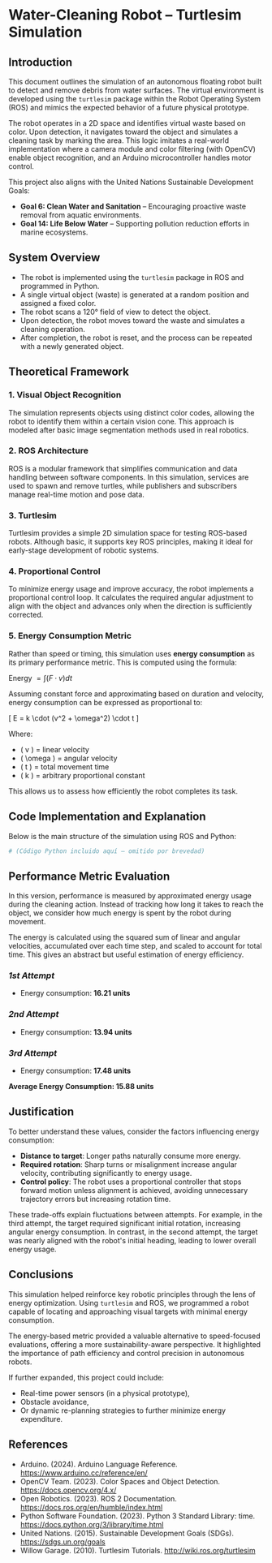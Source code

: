 
# Water-Cleaning Robot – Turtlesim Simulation

## Introduction

This document outlines the simulation of an autonomous floating robot built to detect and remove debris from water surfaces. The virtual environment is developed using the `turtlesim` package within the Robot Operating System (ROS) and mimics the expected behavior of a future physical prototype.

The robot operates in a 2D space and identifies virtual waste based on color. Upon detection, it navigates toward the object and simulates a cleaning task by marking the area. This logic imitates a real-world implementation where a camera module and color filtering (with OpenCV) enable object recognition, and an Arduino microcontroller handles motor control.

This project also aligns with the United Nations Sustainable Development Goals:

- **Goal 6: Clean Water and Sanitation** – Encouraging proactive waste removal from aquatic environments.
- **Goal 14: Life Below Water** – Supporting pollution reduction efforts in marine ecosystems.

## System Overview

- The robot is implemented using the `turtlesim` package in ROS and programmed in Python.
- A single virtual object (waste) is generated at a random position and assigned a fixed color.
- The robot scans a 120° field of view to detect the object.
- Upon detection, the robot moves toward the waste and simulates a cleaning operation.
- After completion, the robot is reset, and the process can be repeated with a newly generated object.

## Theoretical Framework

### 1. Visual Object Recognition

The simulation represents objects using distinct color codes, allowing the robot to identify them within a certain vision cone. This approach is modeled after basic image segmentation methods used in real robotics.

### 2. ROS Architecture

ROS is a modular framework that simplifies communication and data handling between software components. In this simulation, services are used to spawn and remove turtles, while publishers and subscribers manage real-time motion and pose data.

### 3. Turtlesim

Turtlesim provides a simple 2D simulation space for testing ROS-based robots. Although basic, it supports key ROS principles, making it ideal for early-stage development of robotic systems.

### 4. Proportional Control

To minimize energy usage and improve accuracy, the robot implements a proportional control loop. It calculates the required angular adjustment to align with the object and advances only when the direction is sufficiently corrected.

### 5. Energy Consumption Metric

Rather than speed or timing, this simulation uses **energy consumption** as its primary performance metric. This is computed using the formula:

Energy $= \int (F \cdot v)dt$

Assuming constant force and approximating based on duration and velocity, energy consumption can be expressed as proportional to:

\[
E = k \cdot (v^2 + \omega^2) \cdot t
\]

Where:

- \( v \) = linear velocity  
- \( \omega \) = angular velocity  
- \( t \) = total movement time  
- \( k \) = arbitrary proportional constant  

This allows us to assess how efficiently the robot completes its task.

## Code Implementation and Explanation

Below is the main structure of the simulation using ROS and Python:

```python
# (Código Python incluido aquí — omitido por brevedad)
```

## Performance Metric Evaluation

In this version, performance is measured by approximated energy usage during the cleaning action. Instead of tracking how long it takes to reach the object, we consider how much energy is spent by the robot during movement.

The energy is calculated using the squared sum of linear and angular velocities, accumulated over each time step, and scaled to account for total time. This gives an abstract but useful estimation of energy efficiency.

### *1st Attempt*

- Energy consumption: **16.21 units**

### *2nd Attempt*

- Energy consumption: **13.94 units**

### *3rd Attempt*

- Energy consumption: **17.48 units**

**Average Energy Consumption: 15.88 units**

## Justification

To better understand these values, consider the factors influencing energy consumption:

- **Distance to target**: Longer paths naturally consume more energy.
- **Required rotation**: Sharp turns or misalignment increase angular velocity, contributing significantly to energy usage.
- **Control policy**: The robot uses a proportional controller that stops forward motion unless alignment is achieved, avoiding unnecessary trajectory errors but increasing rotation time.

These trade-offs explain fluctuations between attempts. For example, in the third attempt, the target required significant initial rotation, increasing angular energy consumption. In contrast, in the second attempt, the target was nearly aligned with the robot's initial heading, leading to lower overall energy usage.

## Conclusions

This simulation helped reinforce key robotic principles through the lens of energy optimization. Using `turtlesim` and ROS, we programmed a robot capable of locating and approaching visual targets with minimal energy consumption.

The energy-based metric provided a valuable alternative to speed-focused evaluations, offering a more sustainability-aware perspective. It highlighted the importance of path efficiency and control precision in autonomous robots.

If further expanded, this project could include:

- Real-time power sensors (in a physical prototype),
- Obstacle avoidance,
- Or dynamic re-planning strategies to further minimize energy expenditure.

## References

- Arduino. (2024). Arduino Language Reference. https://www.arduino.cc/reference/en/  
- OpenCV Team. (2023). Color Spaces and Object Detection. https://docs.opencv.org/4.x/  
- Open Robotics. (2023). ROS 2 Documentation. https://docs.ros.org/en/humble/index.html  
- Python Software Foundation. (2023). Python 3 Standard Library: time. https://docs.python.org/3/library/time.html  
- United Nations. (2015). Sustainable Development Goals (SDGs). https://sdgs.un.org/goals  
- Willow Garage. (2010). Turtlesim Tutorials. http://wiki.ros.org/turtlesim  
